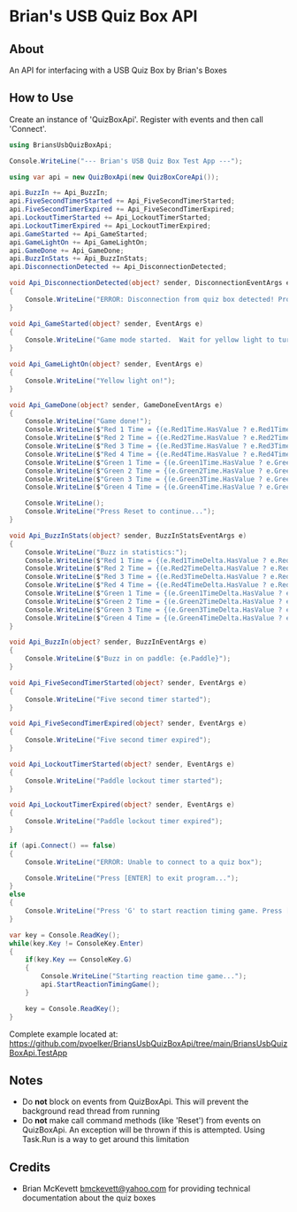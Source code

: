 # Brian's USB Quiz Box API

##  About

An API for interfacing with a USB Quiz Box by Brian's Boxes

## How to Use

Create an instance of 'QuizBoxApi'. Register with events and then call 'Connect'.

```cs
using BriansUsbQuizBoxApi;

Console.WriteLine("--- Brian's USB Quiz Box Test App ---");

using var api = new QuizBoxApi(new QuizBoxCoreApi());

api.BuzzIn += Api_BuzzIn;
api.FiveSecondTimerStarted += Api_FiveSecondTimerStarted;
api.FiveSecondTimerExpired += Api_FiveSecondTimerExpired;
api.LockoutTimerStarted += Api_LockoutTimerStarted;
api.LockoutTimerExpired += Api_LockoutTimerExpired;
api.GameStarted += Api_GameStarted;
api.GameLightOn += Api_GameLightOn;
api.GameDone += Api_GameDone;
api.BuzzInStats += Api_BuzzInStats;
api.DisconnectionDetected += Api_DisconnectionDetected;

void Api_DisconnectionDetected(object? sender, DisconnectionEventArgs e)
{
    Console.WriteLine("ERROR: Disconnection from quiz box detected! Program will need to be restarted...");
}

void Api_GameStarted(object? sender, EventArgs e)
{
    Console.WriteLine("Game mode started.  Wait for yellow light to turn on and press a paddle!");
}

void Api_GameLightOn(object? sender, EventArgs e)
{
    Console.WriteLine("Yellow light on!");
}

void Api_GameDone(object? sender, GameDoneEventArgs e)
{
    Console.WriteLine("Game done!");
    Console.WriteLine($"Red 1 Time = {(e.Red1Time.HasValue ? e.Red1Time + "ms" : "-no buzz in-")}");
    Console.WriteLine($"Red 2 Time = {(e.Red2Time.HasValue ? e.Red2Time + "ms" : "-no buzz in-")}");
    Console.WriteLine($"Red 3 Time = {(e.Red3Time.HasValue ? e.Red3Time + "ms" : "-no buzz in-")}");
    Console.WriteLine($"Red 4 Time = {(e.Red4Time.HasValue ? e.Red4Time + "ms" : "-no buzz in-")}");
    Console.WriteLine($"Green 1 Time = {(e.Green1Time.HasValue ? e.Green1Time + "ms" : "-no buzz in-")}");
    Console.WriteLine($"Green 2 Time = {(e.Green2Time.HasValue ? e.Green2Time + "ms" : "-no buzz in-")}");
    Console.WriteLine($"Green 3 Time = {(e.Green3Time.HasValue ? e.Green3Time + "ms" : "-no buzz in-")}");
    Console.WriteLine($"Green 4 Time = {(e.Green4Time.HasValue ? e.Green4Time + "ms" : "-no buzz in-")}");

    Console.WriteLine();
    Console.WriteLine("Press Reset to continue...");
}

void Api_BuzzInStats(object? sender, BuzzInStatsEventArgs e)
{
    Console.WriteLine("Buzz in statistics:");
    Console.WriteLine($"Red 1 Time = {(e.Red1TimeDelta.HasValue ? e.Red1TimeDelta + "ms" : "-no buzz in-")}");
    Console.WriteLine($"Red 2 Time = {(e.Red2TimeDelta.HasValue ? e.Red2TimeDelta + "ms" : "-no buzz in-")}");
    Console.WriteLine($"Red 3 Time = {(e.Red3TimeDelta.HasValue ? e.Red3TimeDelta + "ms" : "-no buzz in-")}");
    Console.WriteLine($"Red 4 Time = {(e.Red4TimeDelta.HasValue ? e.Red4TimeDelta + "ms" : "-no buzz in-")}");
    Console.WriteLine($"Green 1 Time = {(e.Green1TimeDelta.HasValue ? e.Green1TimeDelta + "ms" : "-no buzz in-")}");
    Console.WriteLine($"Green 2 Time = {(e.Green2TimeDelta.HasValue ? e.Green2TimeDelta + "ms" : "-no buzz in-")}");
    Console.WriteLine($"Green 3 Time = {(e.Green3TimeDelta.HasValue ? e.Green3TimeDelta + "ms" : "-no buzz in-")}");
    Console.WriteLine($"Green 4 Time = {(e.Green4TimeDelta.HasValue ? e.Green4TimeDelta + "ms" : "-no buzz in-")}");
}

void Api_BuzzIn(object? sender, BuzzInEventArgs e)
{
    Console.WriteLine($"Buzz in on paddle: {e.Paddle}");
}

void Api_FiveSecondTimerStarted(object? sender, EventArgs e)
{
    Console.WriteLine("Five second timer started");
}

void Api_FiveSecondTimerExpired(object? sender, EventArgs e)
{
    Console.WriteLine("Five second timer expired");
}

void Api_LockoutTimerStarted(object? sender, EventArgs e)
{
    Console.WriteLine("Paddle lockout timer started");
}

void Api_LockoutTimerExpired(object? sender, EventArgs e)
{
    Console.WriteLine("Paddle lockout timer expired");
}

if (api.Connect() == false)
{
    Console.WriteLine("ERROR: Unable to connect to a quiz box");

    Console.WriteLine("Press [ENTER] to exit program...");
}
else
{
    Console.WriteLine("Press 'G' to start reaction timing game. Press [ENTER] to exit program...");
}

var key = Console.ReadKey();
while(key.Key != ConsoleKey.Enter)
{
    if(key.Key == ConsoleKey.G)
    {
        Console.WriteLine("Starting reaction time game...");
        api.StartReactionTimingGame();
    }

    key = Console.ReadKey();
}
```

Complete example located at: https://github.com/pvoelker/BriansUsbQuizBoxApi/tree/main/BriansUsbQuizBoxApi.TestApp

## Notes

- Do **not** block on events from QuizBoxApi.  This will prevent the background read thread from running
- Do **not** make call command methods (like 'Reset') from events on QuizBoxApi. An exception will be thrown if this is attempted. Using Task.Run is a way to get around this limitation

## Credits

- Brian McKevett <bmckevett@yahoo.com> for providing technical documentation about the quiz boxes